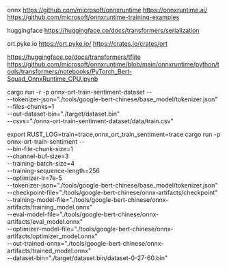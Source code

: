 

onnx
https://github.com/microsoft/onnxruntime
https://onnxruntime.ai/
https://github.com/microsoft/onnxruntime-training-examples

huggingface
https://huggingface.co/docs/transformers/serialization

ort.pyke.io
https://ort.pyke.io/
https://crates.io/crates/ort

https://huggingface.co/docs/transformers/tflite
https://github.com/microsoft/onnxruntime/blob/main/onnxruntime/python/tools/transformers/notebooks/PyTorch_Bert-Squad_OnnxRuntime_CPU.ipynb


cargo run -r -p onnx-ort-train-sentiment-dataset -- \
    --tokenizer-json="./tools/google-bert-chinese/base_model/tokenizer.json" \
    --files-chunks=1 \
    --out-dataset-bin="./target/dataset.bin" \
    --csvs="./onnx-ort-train-sentiment-dataset/data/train.csv"

export RUST_LOG=train=trace,onnx_ort_train_sentiment=trace
cargo run -p onnx-ort-train-sentiment -- \
    --bin-file-chunk-size=1 \
    --channel-buf-size=3 \
    --training-batch-size=4 \
    --training-sequence-length=256 \
    --optimizer-lr=7e-5 \
    --tokenizer-json="./tools/google-bert-chinese/base_model/tokenizer.json" \
    --checkpoint-file="./tools/google-bert-chinese/onnx-artifacts/checkpoint" \
    --training-model-file="./tools/google-bert-chinese/onnx-artifacts/training_model.onnx" \
    --eval-model-file="./tools/google-bert-chinese/onnx-artifacts/eval_model.onnx" \
    --optimizer-model-file="./tools/google-bert-chinese/onnx-artifacts/optimizer_model.onnx" \
    --out-trained-onnx="./tools/google-bert-chinese/onnx-artifacts/trained_model.onnx" \
    --dataset-bin="./target/dataset.bin/dataset-0-27-60.bin"